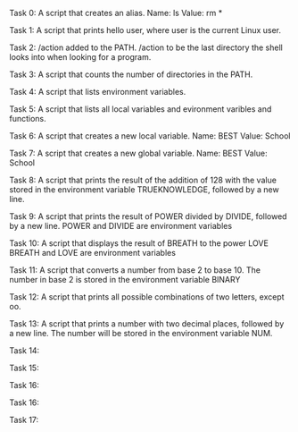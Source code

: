 Task 0: A script that creates an alias.
Name: ls
Value: rm *

Task 1: A script that prints hello user, where user is the current Linux user.

Task 2: /action added to the PATH. /action to be the last directory the shell looks into when looking for a program.

Task 3: A script that counts the number of directories in the PATH.

Task 4: A script that lists environment variables.

Task 5: A script that lists all local variables and evironment varibles and functions.

Task 6: A script that creates a new local variable. Name: BEST Value: School

Task 7: A script that creates a new global variable. Name: BEST Value: School

Task 8: A script that prints the result of the addition of 128 with the value stored in the environment variable TRUEKNOWLEDGE, followed by a new line.

Task 9: A script that prints the result of POWER divided by DIVIDE, followed by a new line. POWER and DIVIDE are environment variables

Task 10: A script that displays the result of BREATH to the power LOVE
BREATH and LOVE are environment variables

Task 11: A script that converts a number from base 2 to base 10.
The number in base 2 is stored in the environment variable BINARY

Task 12: A script that prints all possible combinations of two letters, except oo.

Task 13: A script that prints a number with two decimal places, followed by a new line. The number will be stored in the environment variable NUM.

Task 14:

Task 15:

Task 16:

Task 16:

Task 17:
